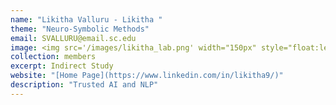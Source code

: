 ```yaml
---
name: "Likitha Valluru - Likitha "
theme: "Neuro-Symbolic Methods"
email: SVALLURU@email.sc.edu
image: <img src='/images/likitha_lab.png' width="150px" style="float:left; margin:0px 10px 0px 0px;">
collection: members
excerpt: Indirect Study
website: "[Home Page](https://www.linkedin.com/in/likitha9/)"
description: "Trusted AI and NLP"  
---
```

